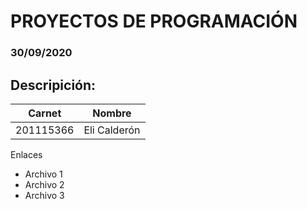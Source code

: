 <!DOCTYPE html>
<html lang="es"> 
<head>
</head>
<body>

# PROYECTOS DE PROGRAMACIÓN
### 30/09/2020

## Descripición:
|  Carnet |   Nombre |
| ------------ | ------------ |
| 201115366  | Eli Calderón  |


<p>Enlaces</p>
	<ul>
		<li>Archivo 1</li>
		<li>Archivo 2</li>
		<li>Archivo 3</li>
	</ul>	    
</body>
</html>